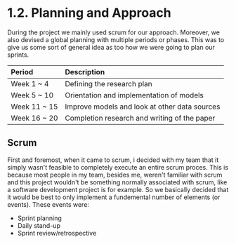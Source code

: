 <h1>1.2. Planning and Approach</h1>

During the project we mainly used scrum for our approach. Moreover, we also devised a global planning with multiple periods or phases. This was to give us some sort of general idea as too how we were going to plan our sprints.

Period | Description
:----- | :-----
Week 1 ~ 4 | Defining the research plan
Week 5 ~ 10 | Orientation and implementation of models
Week 11 ~ 15 | Improve models and look at other data sources
Week 16 ~ 20 | Completion research and writing of the paper

<h2>Scrum</h2>

First and foremost, when it came to scrum, i decided with my team that it simply wasn't feasible to completely execute an entire scrum proces. This is because most people in my team, besides me, weren't familiar with scrum and this project wouldn't be something normally associated with scrum, like a software development project is for example. So we basically decided that it would be best to only implement a fundemental number of elements (or events). These events were:

- Sprint planning
- Daily stand-up
- Sprint review/retrospective
















